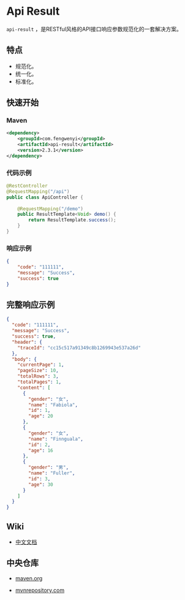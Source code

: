 # Api Result

`api-result` ，是RESTful风格的API接口响应参数规范化的一套解决方案。

## 特点

- 规范化。
- 统一化。
- 标准化。


## 快速开始

### Maven

```xml
<dependency>
    <groupId>com.fengwenyi</groupId>
    <artifactId>api-result</artifactId>
    <version>2.3.1</version>
</dependency>
```

### 代码示例

```java
@RestController
@RequestMapping("/api")
public class ApiController {
    
    @RequestMapping("/demo")
    public ResultTemplate<Void> demo() {
        return ResultTemplate.success();
    }
}
```

### 响应示例
```json
{
    "code": "111111",
    "message": "Success",
    "success": true
}
```

## 完整响应示例

```json
{
  "code": "111111",
  "message": "Success",
  "success": true,
  "header": {
    "traceId": "cc15c517a91349c8b1269943e537a26d"
  },
  "body": {
    "currentPage": 1,
    "pageSize": 10,
    "totalRows": 3,
    "totalPages": 1,
    "content": [
      {
        "gender": "女",
        "name": "Fabiola",
        "id": 1,
        "age": 20
      },
      {
        "gender": "女",
        "name": "Finnguala",
        "id": 2,
        "age": 16
      },
      {
        "gender": "男",
        "name": "Fuller",
        "id": 3,
        "age": 30
      }
    ]
  }
}
```

## Wiki

- [中文文档](https://github.com/fengwenyi/api-result/wiki)


## 中央仓库

- [maven.org](https://search.maven.org/search?q=g:com.fengwenyi%20AND%20a:api-result&core=gav)

- [mvnrepository.com](https://mvnrepository.com/artifact/com.fengwenyi/api-result) 

